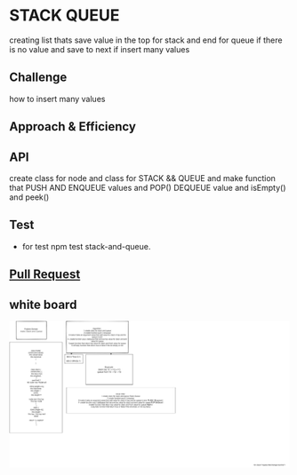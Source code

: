 #  STACK QUEUE
creating list thats save value in the top for stack and end for queue if there is no value and save to next if insert many values
## Challenge
how to insert many values
## Approach & Efficiency
## API
<!-- Embedded whiteboard image -->
create class for node and class for STACK && QUEUE and make function that PUSH AND ENQUEUE values and POP() DEQUEUE  value and isEmpty() and peek()
## Test 
* for test  npm test stack-and-queue.
## [Pull Request](https://github.com/ayoubkandah/data-structures-and-algorithms/pull/24) 
## white board
![img](./code10.png)

